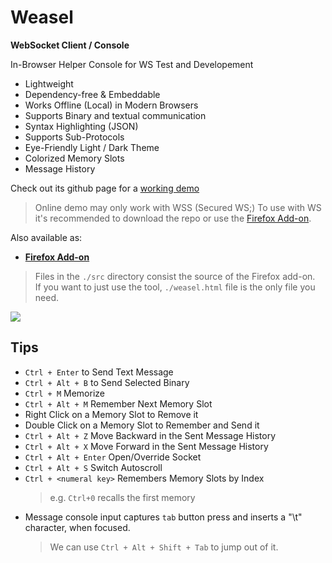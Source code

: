 # Weasel
**WebSocket Client / Console**

In-Browser Helper Console for WS Test and Developement

* Lightweight
* Dependency-free & Embeddable
* Works Offline (Local) in Modern Browsers
* Supports Binary and textual communication
* Syntax Highlighting (JSON)
* Supports Sub-Protocols
* Eye-Friendly Light / Dark Theme
* Colorized Memory Slots
* Message History

Check out its github page for a [working demo](https://mhgolkar.github.io/Weasel/)  
> Online demo may only work with WSS (Secured WS;)
> To use with WS it's recommended to download the repo or use the [Firefox Add-on].  

Also available as:

+ **[Firefox Add-on]**

> Files in the `./src` directory consist the source of the Firefox add-on.  
> If you want to just use the tool, `./weasel.html` file is the only file you need.

[![](https://raw.githubusercontent.com/mhgolkar/Weasel/gh-pages/websocket-weasel-in-action.png)](https://mhgolkar.github.io/Weasel/) 


## Tips

+ `Ctrl + Enter` to Send Text Message
+ `Ctrl + Alt + B` to Send Selected Binary
+ `Ctrl + M` Memorize
+ `Ctrl + Alt + M` Remember Next Memory Slot
+ Right Click on a Memory Slot to Remove it
+ Double Click on a Memory Slot to Remember and Send it
+ `Ctrl + Alt + Z` Move Backward in the Sent Message History
+ `Ctrl + Alt + X` Move Forward in the Sent Message History
+ `Ctrl + Alt + Enter` Open/Override Socket
+ `Ctrl + Alt + S` Switch Autoscroll
+ `Ctrl + <numeral key>` Remembers Memory Slots by Index
    > e.g. `Ctrl+0` recalls the first memory
+ Message console input captures `tab` button press and inserts a "\t" character, when focused.
    > We can use `Ctrl + Alt + Shift + Tab` to jump out of it.

<!-- Refs -->
[Firefox Add-on]: (https://addons.mozilla.org/en-US/firefox/addon/websocket-weasel/)

